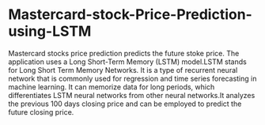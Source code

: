 # Mastercard-stock-Price-Prediction-using-LSTM

Mastercard stocks price prediction predicts the future stoke price. The application uses a Long Short-Term Memory (LSTM) model.LSTM stands for Long Short Term Memory Networks. It is a type of recurrent neural network that is commonly used for regression and time series forecasting in machine learning. It can memorize data for long periods, which differentiates LSTM neural networks from other neural networks.It analyzes the previous 100 days closing price and can be employed to predict the future closing price.
